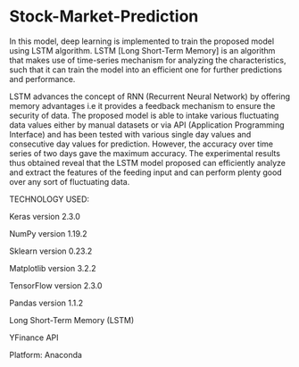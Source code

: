 # Stock-Market-Prediction

In this model, deep learning is implemented to train the proposed model using LSTM algorithm. LSTM [Long Short-Term Memory] is an algorithm that makes use of time-series mechanism for analyzing the characteristics, such that it can train the model into an efficient one for further predictions and performance.

LSTM advances the concept of RNN (Recurrent Neural Network) by offering memory advantages i.e it provides a feedback mechanism to ensure the security of data. The proposed model is able to intake various fluctuating data values either by manual datasets or via API (Application Programming Interface) and has been tested with various single day values and consecutive day values for prediction. However, the accuracy over time series of two days gave the maximum accuracy. The experimental results thus obtained reveal that the LSTM model proposed can efficiently analyze and extract the features of the feeding input and can perform plenty good over any sort of fluctuating data.

TECHNOLOGY USED:

Keras version 2.3.0

NumPy version 1.19.2

Sklearn version 0.23.2

Matplotlib version 3.2.2

TensorFlow version 2.3.0

Pandas version 1.1.2

Long Short-Term Memory (LSTM)

YFinance API

Platform: Anaconda
